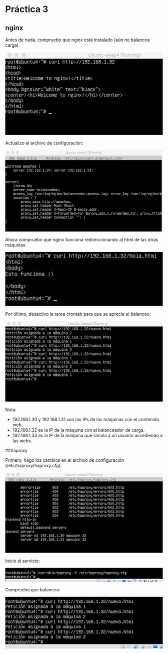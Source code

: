 # Práctica 3

## nginx

Antes de nada, compruebo que nginx está instalado (aún no balancea carga):

![img1](https://github.com/fjfernandez93/swap1516/blob/master/pract3/img/1_-_comprobar_que_nginx_funciona.png)

Actualizo el archivo de configuración:

![img2](https://github.com/fjfernandez93/swap1516/blob/master/pract3/img/2_-_conf_nginx.png)

Ahora compruebo que nginx funciona redireccionando al html de las otras máquinas:

![img3](https://github.com/fjfernandez93/swap1516/blob/master/pract3/img/3_-_nginx_redirecciona.png)

Por último, desactivo la tarea crontab para que se aprecie el balanceo:

![img4](https://github.com/fjfernandez93/swap1516/blob/master/pract3/img/4_-_funciona_balance.png)

Nota:

- 192.168.1.30 y 192.168.1.31 son las IPs de las máquinas con el contenido web.
- 192.168.1.32 es la IP de la máquina con el balanceador de carga.
- 192.168.1.33 es la IP de la máquina que simula a un usuario accediendo a las webs.

##haproxy

Primero, hago los cambios en el archivo de configuración (/etc/haproxy/haproxy.cfg):

![img5](https://github.com/fjfernandez93/swap1516/blob/master/pract3/img/5.png)

Inicio el servicio:

![img6](https://github.com/fjfernandez93/swap1516/blob/master/pract3/img/6.png)

Compruebo que balancea:

![img7](https://github.com/fjfernandez93/swap1516/blob/master/pract3/img/7.png)
